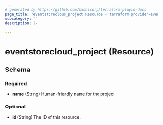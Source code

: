 ```yaml
---
# generated by https://github.com/hashicorp/terraform-plugin-docs
page_title: "eventstorecloud_project Resource - terraform-provider-eventstorecloud"
subcategory: ""
description: |-
  
---
```


# eventstorecloud_project (Resource)





<!-- schema generated by tfplugindocs -->
## Schema

### Required

- **name** (String) Human-friendly name for the project

### Optional

- **id** (String) The ID of this resource.


